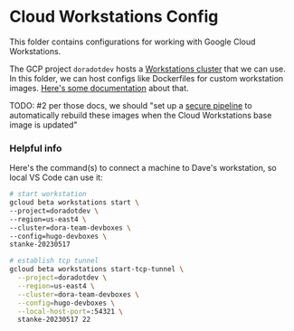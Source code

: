 # Cloud Workstations Config
This folder contains configurations for working with Google Cloud Workstations.

The GCP project `doradotdev` hosts a [Workstations cluster](https://console.cloud.google.com/workstations/overview?project=doradotdev) that we can use. In this folder, we can host configs like Dockerfiles for custom workstation images. [Here's some documentation](https://cloud.google.com/workstations/docs/customize-container-images) about that.

TODO: #2 per those docs, we should "set up a [secure pipeline](https://cloud.google.com/software-supply-chain-security/docs/create-secure-image-pipeline) to automatically rebuild these images when the Cloud Workstations base image is updated"

### Helpful info
Here's the command(s) to connect a machine to Dave's workstation, so local VS Code can use it:
```sh
# start workstation
gcloud beta workstations start \
--project=doradotdev \
--region=us-east4 \
--cluster=dora-team-devboxes \
--config=hugo-devboxes \
stanke-20230517

# establish tcp tunnel
gcloud beta workstations start-tcp-tunnel \
  --project=doradotdev \
  --region=us-east4 \
  --cluster=dora-team-devboxes \
  --config=hugo-devboxes \
  --local-host-port=:54321 \
  stanke-20230517 22
```
